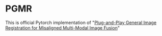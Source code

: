 # PGMR
This is official Pytorch implementation of "[Plug-and-Play General Image Registration for Misaligned Multi-Modal Image Fusion](https://ieeexplore.ieee.org/document/11005625)"
